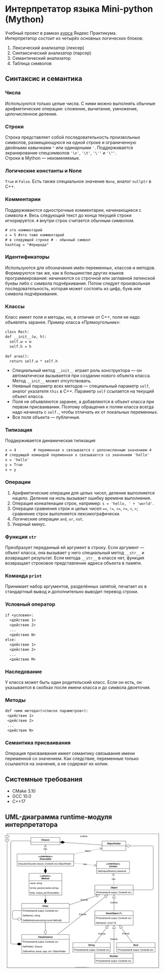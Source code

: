 # Интерпретатор языка Mini-python (Mython)
Учебный проект в рамках [курса](https://practicum.yandex.ru/cpp/?from=catalog) Яндекс Практикума.  
Интерпретатор состоит из четырёх основных логических блоков:
1. Лексический анализатор (лексер)
2. Синтаксический анализатор (парсер)
3. Семантический анализатор
4. Таблица символов

## Синтаксис и семантика
### Числа
Используются только целые числа. С ними можно выполнять обычные арифметические операции: 
сложение, вычитание, умножение, целочисленное деление.

### Строки
Строка представляет собой последовательность произвольных символов, размещающуюся на одной строке и ограниченную 
двойными кавычками `"` или одинарными `'`. Поддерживается экранирование спецсимволов `'\n'`, `'\t'`, `'\''` и `'\"'`.  
Строки в Mython — неизменяемые.

### Логические константы и None
`True` и `False`. Есть также специальное значение `None`, аналог `nullptr` в С++.

### Комментарии
Поддерживаются однострочные комментарии, начинающиеся с символа `#`. Весь следующий текст до конца текущей строки игнорируется. 
`#` внутри строк считается обычным символом.
```
# это комментарий
x = 5 #это тоже комментарий
# в следующей строке # - обычный символ
hashtag = "#природа"
```

### Идентификаторы
Используются для обозначения имён переменных, классов и методов. Формируются так же, как в большинстве других языков программирования: 
начинаются со строчной или заглавной латинской буквы либо с символа подчёркивания. Потом следует произвольная последовательность, которая
может состоять из цифр, букв или символа подчёркивания.

### Классы
Класс имеет поля и методы, но, в отличие от С++, поля не надо объявлять заранее. Пример класса «Прямоугольник»:
```
class Rect:
def __init__(w, h):
  self.w = w
  self.h = h

def area():
  return self.w * self.h
```
* Специальный метод `__init__` играет роль конструктора — он автоматически вызывается при создании нового объекта класса. 
Метод `__init__` может отсутствовать.
* Неявный параметр всех методов — специальный параметр `self`, аналог указателя `this` в C++. Параметр `self` ссылается на 
текущий объект класса.
* Поля не объявляются заранее, а добавляются в объект класса при первом присваивании. Поэтому обращения к полям класса 
всегда надо начинать с `self.`, чтобы отличать их от локальных переменных.
* Все поля объекта — публичные.

### Типизация
Поддерживается динамическая типизация
```
x = 4        # переменная x связывается с целочисленным значением 4
# следующей командой переменная x связывается со значением 'hello'
x = 'hello'
y = True
x = y
```


### Операции
1. Арифметические операции для целых чисел, деление выполняется нацело. Деление на ноль вызывает ошибку времени выполнения.
2. Операция конкатенации строк, например: `s = 'hello, ' + 'world'`.
3. Операции сравнения строк и целых чисел `==`, `!=`, `<=`, `>=`, `<`, `>`; сравнение строк выполняется лексикографически.
4. Логические операции `and`, `or`, `not`.
5. Унарный минус.

### Функция `str`
Преобразует переданный ей аргумент в строку. Если аргумент — объект класса, она вызывает у него специальный метод `__str__` 
и возвращает результат. Если метода `__str__` в классе нет, функция возвращает строковое представление адреса объекта в памяти.

### Команда `print`
Принимает набор аргументов, разделённых запятой, печатает их в стандартный вывод и дополнительно выводит перевод строки.

### Условный оператор
```
if <условие>:
  <действие 1>
  <действие 2>
  ...
  <действие N>
else:
  <действие 1>
  <действие 2>
  ...
  <действие M>
```

### Наследование
У класса может быть один родительский класс. Если он есть, он указывается в скобках после имени класса и до символа двоеточия.

### Методы
```
def <имя метода>(<список параметров>):
 <действие 1>
 <действие 2>
 ...
 <действие N>
```
 
### Семантика присваивания
Операция присваивания имеет семантику связывания имени переменной со значением. 
Как следствие, переменные только ссылаются на значения, а не содержат их копии. 

## Системные требования
* CMake 3.10
* GCC 10.0
* C++17


## UML-диаграмма runtime-модуля интерпретатора
![UML](https://raw.githubusercontent.com/Seredenko-V/cpp-mython/bebff07694717e4adb7d0617118e941edadfe740/images/runtime_module_UML.svg?token=AWESMY2AJW2PCGAW2LEE7NTFIUYCO "UML-diagram runtime-modul")

